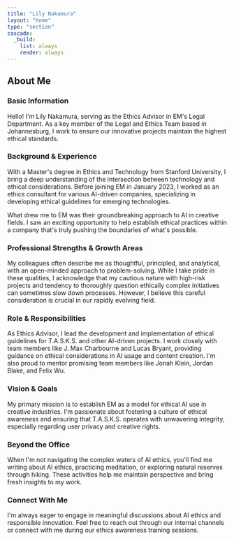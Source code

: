```yaml
---
title: "Lily Nakamura"
layout: "home"
type: "section"
cascade:
  _build:
    list: always
    render: always
---
```

## About Me

### Basic Information

Hello! I'm Lily Nakamura, serving as the Ethics Advisor in EM's Legal Department. As a key member of the Legal and Ethics Team based in Johannesburg, I work to ensure our innovative projects maintain the highest ethical standards.

### Background & Experience

With a Master's degree in Ethics and Technology from Stanford University, I bring a deep understanding of the intersection between technology and ethical considerations. Before joining EM in January 2023, I worked as an ethics consultant for various AI-driven companies, specializing in developing ethical guidelines for emerging technologies.

What drew me to EM was their groundbreaking approach to AI in creative fields. I saw an exciting opportunity to help establish ethical practices within a company that's truly pushing the boundaries of what's possible.

### Professional Strengths & Growth Areas

My colleagues often describe me as thoughtful, principled, and analytical, with an open-minded approach to problem-solving. While I take pride in these qualities, I acknowledge that my cautious nature with high-risk projects and tendency to thoroughly question ethically complex initiatives can sometimes slow down processes. However, I believe this careful consideration is crucial in our rapidly evolving field.

### Role & Responsibilities

As Ethics Advisor, I lead the development and implementation of ethical guidelines for T.A.S.K.S. and other AI-driven projects. I work closely with team members like J. Max Charbourne and Lucas Bryant, providing guidance on ethical considerations in AI usage and content creation. I'm also proud to mentor promising team members like Jonah Klein, Jordan Blake, and Felix Wu.

### Vision & Goals

My primary mission is to establish EM as a model for ethical AI use in creative industries. I'm passionate about fostering a culture of ethical awareness and ensuring that T.A.S.K.S. operates with unwavering integrity, especially regarding user privacy and creative rights.

### Beyond the Office

When I'm not navigating the complex waters of AI ethics, you'll find me writing about AI ethics, practicing meditation, or exploring natural reserves through hiking. These activities help me maintain perspective and bring fresh insights to my work.

### Connect With Me

I'm always eager to engage in meaningful discussions about AI ethics and responsible innovation. Feel free to reach out through our internal channels or connect with me during our ethics awareness training sessions.